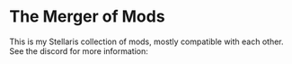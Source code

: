 # The Merger of Mods
This is my Stellaris collection of mods, mostly compatible with each other. See the discord for more information:
